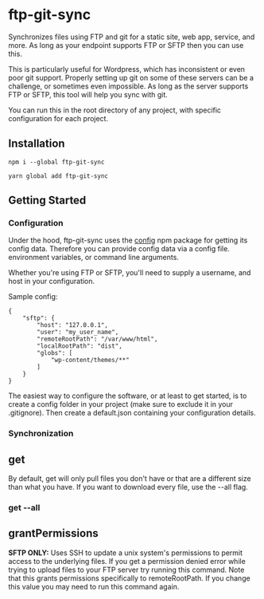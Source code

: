 # ftp-git-sync

Synchronizes files using FTP and git for a static site, web app, service, and more. As long as your endpoint supports FTP or SFTP then you can use this.

This is particularly useful for Wordpress, which has inconsistent or even poor git support. Properly setting up git on some of these servers can be a challenge, or sometimes even impossible. As long as the server supports FTP or SFTP, this tool will help you sync with git.

You can run this in the root directory of any project, with specific configuration for each project.

## Installation

    npm i --global ftp-git-sync 

    yarn global add ftp-git-sync

## Getting Started

### Configuration

Under the hood, ftp-git-sync uses the [config](https://www.npmjs.com/package/config) npm package for getting its config data. Therefore you can provide config data via a config file. environment variables, or command line arguments.

Whether you're using FTP or SFTP, you'll need to supply a username, and host in your configuration.

Sample config:

    {
        "sftp": {
            "host": "127.0.0.1",
            "user": "my_user_name",
            "remoteRootPath": "/var/www/html",
            "localRootPath": "dist",
            "globs": [
                "wp-content/themes/**"
            ]
        }
    }

The easiest way to configure the software, or at least to get started, is to create a config folder in your project (make sure to exclude it in your .gitignore). Then create a default.json containing your configuration details.

### Synchronization



## get

By default, get will only pull files you don't have or that are a different size than what you have. If you want to download every file, use the --all flag.

### get --all

## grantPermissions

**SFTP ONLY:** Uses SSH to update a unix system's permissions to permit access to the underlying files. If you get a permission denied error while trying to upload files to your FTP server try running this command. Note that this grants permissions specifically to remoteRootPath. If you change this value you may need to run this command again.